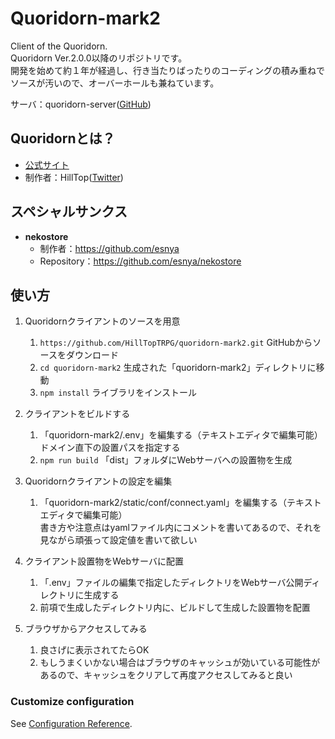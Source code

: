 # Quoridorn-mark2
Client of the Quoridorn.<br>
Quoridorn Ver.2.0.0以降のリポジトリです。<br>
開発を始めて約１年が経過し、行き当たりばったりのコーディングの積み重ねでソースが汚いので、オーバーホールも兼ねています。<br>

サーバ：quoridorn-server([GitHub](https://github.com/HillTopTRPG/quoridorn-server))

## Quoridornとは？
* [公式サイト](https://quoridorn.com)<br>
* 制作者：HillTop([Twitter](https://twitter.com/HillTop_TRPG))

## スペシャルサンクス
* **nekostore**
  * 制作者：https://github.com/esnya
  * Repository：<https://github.com/esnya/nekostore>

## 使い方
1. Quoridornクライアントのソースを用意
   1. `https://github.com/HillTopTRPG/quoridorn-mark2.git` GitHubからソースをダウンロード
   1. `cd quoridorn-mark2` 生成された「quoridorn-mark2」ディレクトリに移動
   1. `npm install` ライブラリをインストール

1. クライアントをビルドする
   1. 「quoridorn-mark2/.env」を編集する（テキストエディタで編集可能）<br>
      ドメイン直下の設置パスを指定する
   1. `npm run build` 「dist」フォルダにWebサーバへの設置物を生成

1. Quoridornクライアントの設定を編集
   1. 「quoridorn-mark2/static/conf/connect.yaml」を編集する（テキストエディタで編集可能）<br>
      書き方や注意点はyamlファイル内にコメントを書いてあるので、それを見ながら頑張って設定値を書いて欲しい

1. クライアント設置物をWebサーバに配置
   1. 「.env」ファイルの編集で指定したディレクトリをWebサーバ公開ディレクトリに生成する
   1. 前項で生成したディレクトリ内に、ビルドして生成した設置物を配置

1. ブラウザからアクセスしてみる
   1. 良さげに表示されてたらOK
   1. もしうまくいかない場合はブラウザのキャッシュが効いている可能性があるので、キャッシュをクリアして再度アクセスしてみると良い

### Customize configuration
See [Configuration Reference](https://cli.vuejs.org/config/).
